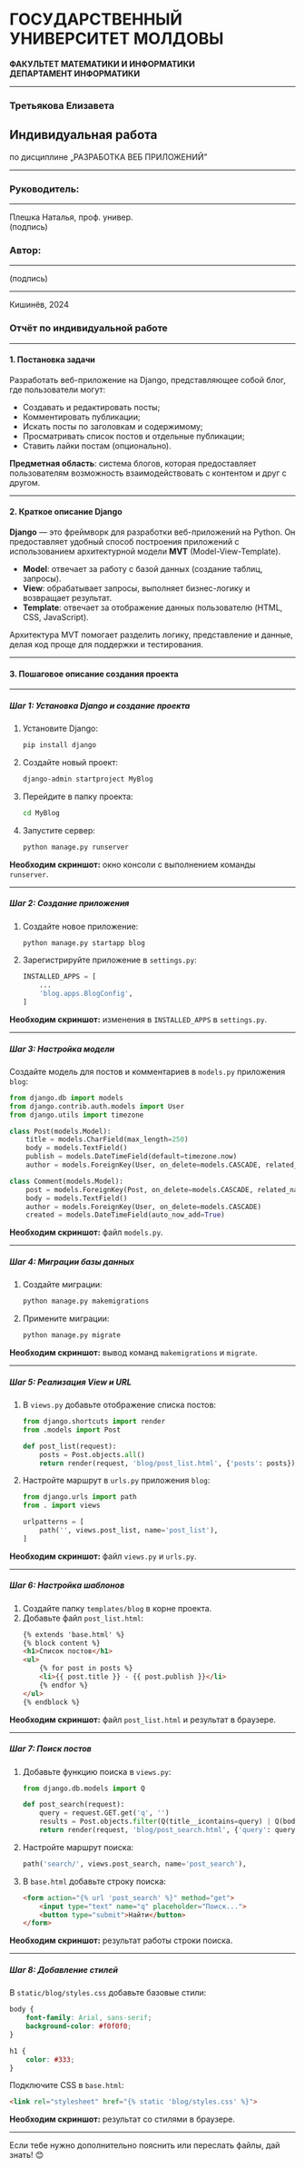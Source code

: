 # ГОСУДАРСТВЕННЫЙ УНИВЕРСИТЕТ МОЛДОВЫ  
**ФАКУЛЬТЕТ МАТЕМАТИКИ И ИНФОРМАТИКИ**  
**ДЕПАРТАМЕНТ ИНФОРМАТИКИ**  

---

### Третьякова Елизавета  

## Индивидуальная работа  
по дисциплине „РАЗРАБОТКА ВЕБ ПРИЛОЖЕНИЙ”  

---

### Руководитель:  
_____________________  
Плешка Наталья, проф. универ.  
(подпись)  

### Автор:  
_____________________  
(подпись)  

---

Кишинёв, 2024

### Отчёт по индивидуальной работе

---

#### **1. Постановка задачи**
Разработать веб-приложение на Django, представляющее собой блог, где пользователи могут:
- Создавать и редактировать посты;
- Комментировать публикации;
- Искать посты по заголовкам и содержимому;
- Просматривать список постов и отдельные публикации;
- Ставить лайки постам (опционально).

**Предметная область**: система блогов, которая предоставляет пользователям возможность взаимодействовать с контентом и друг с другом.

---

#### **2. Краткое описание Django**
**Django** — это фреймворк для разработки веб-приложений на Python. Он предоставляет удобный способ построения приложений с использованием архитектурной модели **MVT** (Model-View-Template).

- **Model**: отвечает за работу с базой данных (создание таблиц, запросы).
- **View**: обрабатывает запросы, выполняет бизнес-логику и возвращает результат.
- **Template**: отвечает за отображение данных пользователю (HTML, CSS, JavaScript).

Архитектура MVT помогает разделить логику, представление и данные, делая код проще для поддержки и тестирования.

---

#### **3. Пошаговое описание создания проекта**

---

##### **Шаг 1: Установка Django и создание проекта**
1. Установите Django:
    ```bash
    pip install django
    ```
2. Создайте новый проект:
    ```bash
    django-admin startproject MyBlog
    ```
3. Перейдите в папку проекта:
    ```bash
    cd MyBlog
    ```
4. Запустите сервер:
    ```bash
    python manage.py runserver
    ```

**Необходим скриншот:** окно консоли с выполнением команды `runserver`.

---

##### **Шаг 2: Создание приложения**
1. Создайте новое приложение:
    ```bash
    python manage.py startapp blog
    ```
2. Зарегистрируйте приложение в `settings.py`:
    ```python
    INSTALLED_APPS = [
        ...
        'blog.apps.BlogConfig',
    ]
    ```

**Необходим скриншот:** изменения в `INSTALLED_APPS` в `settings.py`.

---

##### **Шаг 3: Настройка модели**
Создайте модель для постов и комментариев в `models.py` приложения `blog`:

```python
from django.db import models
from django.contrib.auth.models import User
from django.utils import timezone

class Post(models.Model):
    title = models.CharField(max_length=250)
    body = models.TextField()
    publish = models.DateTimeField(default=timezone.now)
    author = models.ForeignKey(User, on_delete=models.CASCADE, related_name='blog_posts')

class Comment(models.Model):
    post = models.ForeignKey(Post, on_delete=models.CASCADE, related_name='comments')
    body = models.TextField()
    author = models.ForeignKey(User, on_delete=models.CASCADE)
    created = models.DateTimeField(auto_now_add=True)
```

**Необходим скриншот:** файл `models.py`.

---

##### **Шаг 4: Миграции базы данных**
1. Создайте миграции:
    ```bash
    python manage.py makemigrations
    ```
2. Примените миграции:
    ```bash
    python manage.py migrate
    ```

**Необходим скриншот:** вывод команд `makemigrations` и `migrate`.

---

##### **Шаг 5: Реализация View и URL**
1. В `views.py` добавьте отображение списка постов:
    ```python
    from django.shortcuts import render
    from .models import Post

    def post_list(request):
        posts = Post.objects.all()
        return render(request, 'blog/post_list.html', {'posts': posts})
    ```
2. Настройте маршрут в `urls.py` приложения `blog`:
    ```python
    from django.urls import path
    from . import views

    urlpatterns = [
        path('', views.post_list, name='post_list'),
    ]
    ```

**Необходим скриншот:** файл `views.py` и `urls.py`.

---

##### **Шаг 6: Настройка шаблонов**
1. Создайте папку `templates/blog` в корне проекта.
2. Добавьте файл `post_list.html`:
    ```html
    {% extends 'base.html' %}
    {% block content %}
    <h1>Список постов</h1>
    <ul>
        {% for post in posts %}
        <li>{{ post.title }} - {{ post.publish }}</li>
        {% endfor %}
    </ul>
    {% endblock %}
    ```

**Необходим скриншот:** файл `post_list.html` и результат в браузере.

---

##### **Шаг 7: Поиск постов**
1. Добавьте функцию поиска в `views.py`:
    ```python
    from django.db.models import Q

    def post_search(request):
        query = request.GET.get('q', '')
        results = Post.objects.filter(Q(title__icontains=query) | Q(body__icontains=query)) if query else []
        return render(request, 'blog/post_search.html', {'query': query, 'results': results})
    ```
2. Настройте маршрут поиска:
    ```python
    path('search/', views.post_search, name='post_search'),
    ```
3. В `base.html` добавьте строку поиска:
    ```html
    <form action="{% url 'post_search' %}" method="get">
        <input type="text" name="q" placeholder="Поиск...">
        <button type="submit">Найти</button>
    </form>
    ```

**Необходим скриншот:** результат работы строки поиска.

---

##### **Шаг 8: Добавление стилей**
В `static/blog/styles.css` добавьте базовые стили:

```css
body {
    font-family: Arial, sans-serif;
    background-color: #f0f0f0;
}

h1 {
    color: #333;
}
```

Подключите CSS в `base.html`:
```html
<link rel="stylesheet" href="{% static 'blog/styles.css' %}">
```

**Необходим скриншот:** результат со стилями в браузере.

---

Если тебе нужно дополнительно пояснить или переслать файлы, дай знать! 😊
